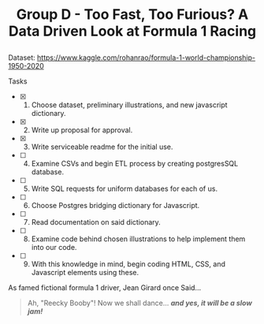 # <p align ="center">Group D - Too Fast, Too Furious? A Data Driven Look at Formula 1 Racing </p>


Dataset: https://www.kaggle.com/rohanrao/formula-1-world-championship-1950-2020

Tasks

- [x] 1. Choose dataset, preliminary illustrations, and new javascript dictionary.
- [x] 2. Write up proposal for approval.
- [x] 3. Write serviceable readme for the initial use.
- [ ] 4. Examine CSVs and begin ETL process by creating postgresSQL database.
- [ ] 5. Write SQL requests for uniform databases for each of us.
- [ ] 6. Choose Postgres bridging dictionary for Javascript.
- [ ] 7. Read documentation on said dictionary.
- [ ] 8. Examine code behind chosen illustrations to help implement them into our code.
- [ ] 9. With this knowledge in mind, begin coding HTML, CSS, and Javascript elements using these. 

As famed fictional formula 1 driver, Jean Girard once Said...

>Ah, "Reecky Booby"! Now we shall dance...
>***and yes, it will be a slow jam!***

